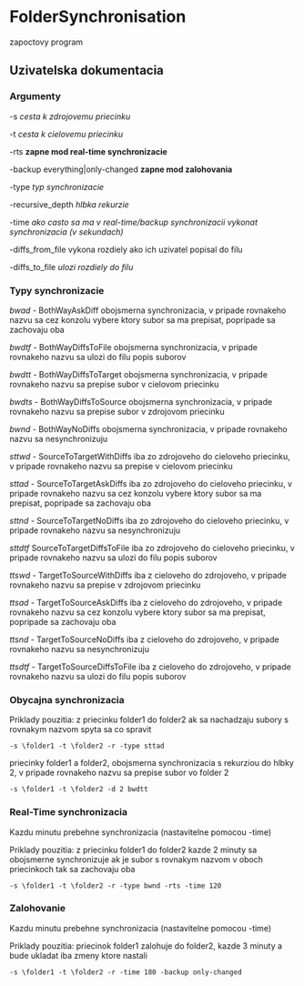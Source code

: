 # FolderSynchronisation
zapoctovy program

## Uzivatelska dokumentacia

### Argumenty

-s *cesta k zdrojovemu priecinku*

-t *cesta k cielovemu priecinku*

-rts **zapne mod real-time synchronizacie**

-backup everything|only-changed **zapne mod zalohovania**

-type *typ synchronizacie*

-recursive_depth *hlbka rekurzie*

-time *ako casto sa ma v real-time/backup synchronizacii vykonat synchronizacia (v sekundach)*

-diffs_from_file vykona rozdiely ako ich uzivatel popisal do filu

-diffs_to_file *ulozi rozdiely do filu*


### Typy synchronizacie

*bwad* - BothWayAskDiff obojsmerna synchronizacia, v pripade rovnakeho nazvu sa cez konzolu vybere ktory subor sa ma prepisat, popripade sa zachovaju oba

*bwdtf* - BothWayDiffsToFile obojsmerna synchronizacia, v pripade rovnakeho nazvu sa ulozi do filu popis suborov

*bwdtt* - BothWayDiffsToTarget obojsmerna synchronizacia, v pripade rovnakeho nazvu sa prepise subor v cielovom priecinku

*bwdts* - BothWayDiffsToSource obojsmerna synchronizacia, v pripade rovnakeho nazvu sa prepise subor v zdrojovom priecinku 

*bwnd* - BothWayNoDiffs obojsmerna synchronizacia, v pripade rovnakeho nazvu sa nesynchronizuju

*sttwd* - SourceToTargetWithDiffs iba zo zdrojoveho do cieloveho priecinku, v pripade rovnakeho nazvu sa prepise v cielovom priecinku

*sttad* - SourceToTargetAskDiffs iba zo zdrojoveho do cieloveho priecinku, v pripade rovnakeho nazvu sa cez konzolu vybere ktory subor sa ma prepisat, popripade sa zachovaju oba

*sttnd* - SourceToTargetNoDiffs iba zo zdrojoveho do cieloveho priecinku, v pripade rovnakeho nazvu sa nesynchronizuju
 
*sttdtf* SourceToTargetDiffsToFile iba zo zdrojoveho do cieloveho priecinku, v pripade rovnakeho nazvu sa ulozi do filu popis suborov
 
*ttswd* - TargetToSourceWithDiffs iba z cieloveho do zdrojoveho, v pripade rovnakeho nazvu sa prepise v zdrojovom priecinku

*ttsad* - TargetToSourceAskDiffs iba z cieloveho do zdrojoveho, v pripade rovnakeho nazvu sa cez konzolu vybere ktory subor sa ma prepisat, popripade sa zachovaju oba

*ttsnd* - TargetToSourceNoDiffs iba z cieloveho do zdrojoveho, v pripade rovnakeho nazvu sa nesynchronizuju

*ttsdtf* - TargetToSourceDiffsToFile iba z cieloveho do zdrojoveho, v pripade rovnakeho nazvu sa ulozi do filu popis suborov

### Obycajna synchronizacia

Priklady pouzitia:
z priecinku folder1 do folder2 ak sa nachadzaju subory s rovnakym nazvom spyta sa co spravit

	-s \folder1 -t \folder2 -r -type sttad
	
priecinky folder1 a folder2, obojsmerna synchronizacia s rekurziou do hlbky 2, v pripade rovnakeho nazvu sa prepise subor vo folder 2

	-s \folder1 -t \folder2 -d 2 bwdtt

### Real-Time synchronizacia
Kazdu minutu prebehne synchronizacia (nastavitelne pomocou -time)

Priklady pouzitia:
z priecinku folder1 do folder2 kazde 2 minuty sa obojsmerne synchronizuje ak je subor s rovnakym nazvom v oboch priecinkoch tak sa zachovaju oba

	-s \folder1 -t \folder2 -r -type bwnd -rts -time 120
	
### Zalohovanie
Kazdu minutu prebehne synchronizacia (nastavitelne pomocou -time)

Priklady pouzitia:
priecinok folder1 zalohuje do folder2, kazde 3 minuty a bude ukladat iba zmeny ktore nastali

	-s \folder1 -t \folder2 -r -time 180 -backup only-changed
